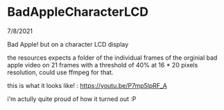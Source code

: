 # BadAppleCharacterLCD
7/8/2021

Bad Apple! but on a character LCD display

the resources expects a folder of the individual frames of the orginial bad apple video on 21 frames with a threshold of 40% at 16 * 20 pixels resolution, could use ffmpeg for that.

this is what it looks like! : https://youtu.be/P7mp5lpRF_A

i'm actully quite proud of how it turned out :P

